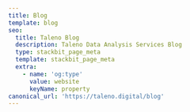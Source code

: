 ```yaml
---
title: Blog
template: blog
seo:
  title: Taleno Blog
  description: Taleno Data Analysis Services Blog
  type: stackbit_page_meta
  template: stackbit_page_meta
  extra:
    - name: 'og:type'
      value: website
      keyName: property
canonical_url: 'https://taleno.digital/blog'
---
```

